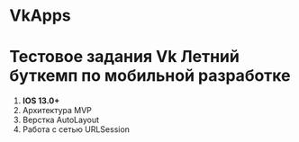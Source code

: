 # VkApps
# Тестовое задания Vk Летний буткемп по мобильной разработке
1. **IOS 13.0+**
2. Архитектура MVP
3. Верстка AutoLayout
4. Работа с сетью URLSession
